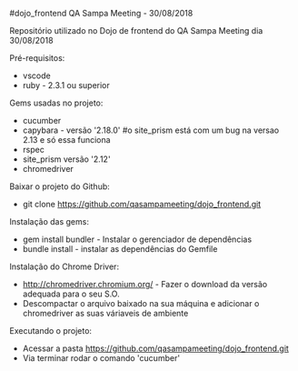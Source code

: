 #dojo_frontend QA Sampa Meeting - 30/08/2018

Repositório utilizado no Dojo de frontend do QA Sampa Meeting dia 30/08/2018

Pré-requisitos:
- vscode
- ruby - 2.3.1 ou superior

Gems usadas no projeto:
- cucumber
- capybara - versão '2.18.0' #o site_prism está com um bug na versao 2.13 e só essa funciona
- rspec
- site_prism versão '2.12'
- chromedriver

Baixar o projeto do Github:
- git clone https://github.com/qasampameeting/dojo_frontend.git

Instalação das gems:
- gem install bundler - Instalar o gerenciador de dependências
- bundle install - instalar as dependências do Gemfile

Instalação do Chrome Driver:
- http://chromedriver.chromium.org/ - Fazer o download da versão adequada para o seu S.O.
- Descompactar o arquivo baixado na sua máquina e adicionar o chromedriver as suas váriaveis de ambiente

Executando o projeto:
- Acessar a pasta https://github.com/qasampameeting/dojo_frontend.git
- Via terminar rodar o comando 'cucumber'



